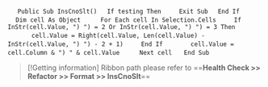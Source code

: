 &nbsp;&nbsp;&nbsp;&nbsp;
`Public Sub InsCnoSlt()`
&nbsp;&nbsp;&nbsp;&nbsp;`If testing Then`
&nbsp;&nbsp;&nbsp;&nbsp;&nbsp;&nbsp;&nbsp;&nbsp;`Exit Sub`
&nbsp;&nbsp;&nbsp;&nbsp;`End If`
&nbsp;&nbsp;&nbsp;&nbsp;
&nbsp;&nbsp;&nbsp;&nbsp;`Dim cell As Object`
&nbsp;&nbsp;&nbsp;&nbsp;
&nbsp;&nbsp;&nbsp;&nbsp;`For Each cell In Selection.Cells`
&nbsp;&nbsp;&nbsp;&nbsp;&nbsp;&nbsp;&nbsp;&nbsp;`If InStr(cell.Value, ") ") = 2 Or InStr(cell.Value, ") ") = 3 Then`
&nbsp;&nbsp;&nbsp;&nbsp;&nbsp;&nbsp;&nbsp;&nbsp;&nbsp;&nbsp;&nbsp;&nbsp;`cell.Value = Right(cell.Value, Len(cell.Value) - InStr(cell.Value, ") ") - 2 + 1)`
&nbsp;&nbsp;&nbsp;&nbsp;&nbsp;&nbsp;&nbsp;&nbsp;`End If`
&nbsp;&nbsp;&nbsp;&nbsp;
&nbsp;&nbsp;&nbsp;&nbsp;&nbsp;&nbsp;&nbsp;&nbsp;`cell.Value = cell.Column & ") " & cell.Value`
&nbsp;&nbsp;&nbsp;&nbsp;
&nbsp;&nbsp;&nbsp;&nbsp;`Next cell`
&nbsp;&nbsp;&nbsp;&nbsp;
`End Sub`


> [!Getting information]
> Ribbon path please refer to ==**Health Check >> Refactor >> Format >> InsCnoSlt**==

